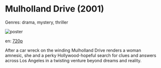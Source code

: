 # Mulholland Drive (2001)

Genres: drama, mystery, thriller

![poster](http://image.tmdb.org/t/p/w500/oKyY4TFaLjQTgyX8oRde82GinOw.jpg)

en:
  [720p](magnet:?xt=urn:btih:3DB11B80F1A873D2F2B5A23033BC239D150B2DD9&tr=udp://glotorrents.pw:6969/announce&tr=udp://tracker.opentrackr.org:1337/announce&tr=udp://torrent.gresille.org:80/announce&tr=udp://tracker.openbittorrent.com:80&tr=udp://tracker.coppersurfer.tk:6969&tr=udp://tracker.leechers-paradise.org:6969&tr=udp://p4p.arenabg.ch:1337&tr=udp://tracker.internetwarriors.net:1337)
  


After a car wreck on the winding Mulholland Drive renders a woman amnesic, she and a perky Hollywood-hopeful search for clues and answers across Los Angeles in a twisting venture beyond dreams and reality.